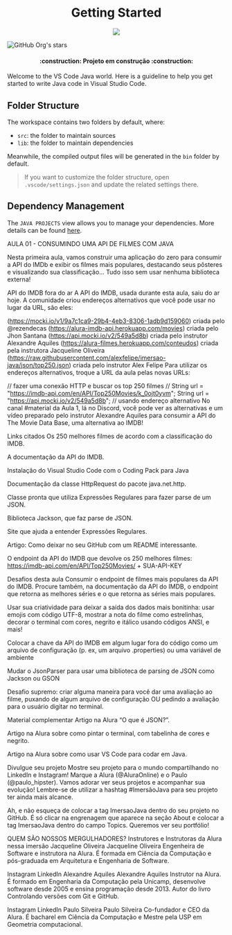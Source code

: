 <h1 align="center"> Getting Started </h1>

<p align="center">
<img src="http://img.shields.io/static/v1?label=STATUS&message=EM%20DESENVOLVIMENTO&color=GREEN&style=for-the-badge"/>
</p>

![GitHub Org's stars](https://img.shields.io/github/stars/camilafernanda?style=social)

<h4 align="center"> 
    :construction:  Projeto em construção  :construction:
</h4>

Welcome to the VS Code Java world. Here is a guideline to help you get started to write Java code in Visual Studio Code.

## Folder Structure

The workspace contains two folders by default, where:

- `src`: the folder to maintain sources
- `lib`: the folder to maintain dependencies

Meanwhile, the compiled output files will be generated in the `bin` folder by default.

> If you want to customize the folder structure, open `.vscode/settings.json` and update the related settings there.

## Dependency Management

The `JAVA PROJECTS` view allows you to manage your dependencies. More details can be found [here](https://github.com/microsoft/vscode-java-dependency#manage-dependencies).


AULA 01 - CONSUMINDO UMA API DE FILMES COM JAVA


Nesta primeira aula, vamos construir uma aplicação do zero para consumir a API do IMDb e exibir os filmes mais populares, destacando seus pôsteres e visualizando sua classificação...
Tudo isso sem usar nenhuma biblioteca externa!

API do IMDB fora do ar
A API do IMDB, usada durante esta aula, saiu do ar hoje. A comunidade criou endereços alternativos que você pode usar no lugar da URL, são eles:

(https://mocki.io/v1/9a7c1ca9-29b4-4eb3-8306-1adb9d159060) criada pelo @rezendecas
(https://alura-imdb-api.herokuapp.com/movies) criada pelo Jhon Santana
(https://api.mocki.io/v2/549a5d8b) criada pelo instrutor Alexandre Aquiles
(https://alura-filmes.herokuapp.com/conteudos) criada pela instrutora Jacqueline Oliveira
(https://raw.githubusercontent.com/alexfelipe/imersao-java/json/top250.json) criada pelo instrutor Alex Felipe
Para utilizar os endereços alternativos, troque a URL da aula pelas novas URLs:

// fazer uma conexão HTTP e buscar os top 250 filmes
// String url = "https://imdb-api.com/en/API/Top250Movies/k_0ojt0yvm";
String url = "https://api.mocki.io/v2/549a5d8b"; // usando endereço alternativo
No canal #material da Aula 1, lá no Discord, você pode ver as alternativas e um vídeo preparado pelo instrutor Alexandre Aquiles para consumir a API do
The Movie Data Base, uma alternativa ao IMDB!

Links citados
Os 250 melhores filmes de acordo com a classificação do IMDB.

A documentação da API do IMDB.

Instalação do Visual Studio Code com o Coding Pack para Java

Documentação da classe HttpRequest do pacote java.net.http.

Classe pronta que utiliza Expressões Regulares para fazer parse de um JSON.

Biblioteca Jackson, que faz parse de JSON.

Site que ajuda a entender Expressões Regulares.

Artigo: Como deixar no seu GitHub com um README interessante.

O endpoint da API do IMDB que devolve os 250 melhores filmes: https://imdb-api.com/en/API/Top250Movies/ + SUA-API-KEY

Desafios desta aula
Consumir o endpoint de filmes mais populares da API do IMDB. Procure também, na documentação da API do IMDB, o endpoint que retorna as melhores séries e o que retorna as séries mais populares.

Usar sua criatividade para deixar a saída dos dados mais bonitinha: usar emojis com código UTF-8, mostrar a nota do filme como estrelinhas, decorar o terminal com cores, negrito e itálico usando códigos ANSI, e mais!

Colocar a chave da API do IMDB em algum lugar fora do código como um arquivo de configuração (p. ex, um arquivo .properties) ou uma variável de ambiente

Mudar o JsonParser para usar uma biblioteca de parsing de JSON como Jackson ou GSON

Desafio supremo: criar alguma maneira para você dar uma avaliação ao filme, puxando de algum arquivo de configuração OU pedindo a avaliação para o usuário digitar no terminal.

Material complementar
Artigo na Alura “O que é JSON?”.

Artigo na Alura sobre como pintar o terminal, com tabelinha de cores e negrito.

Artigo na Alura sobre como usar VS Code para codar em Java.

Divulgue seu projeto
Mostre seu projeto para o mundo compartilhando no LinkedIn e Instagram! Marque a Alura (@AluraOnline) e o Paulo (@paulo_hipster).
Vamos adorar ver seus projetos e acompanhar sua evolução! Lembre-se de utilizar a hashtag #ImersãoJava para seu projeto ter ainda mais alcance.

Ah, e não esqueça de colocar a tag ImersaoJava dentro do seu projeto no GitHub. É só clicar na engrenagem que aparece na seção About e colocar a tag ImersaoJava dentro do campo Topics. Queremos ver seu portfólio!



QUEM SÃO NOSSOS MERGULHADORES?
Instrutores e Instrutoras da Alura nessa imersão
Jacqueline Oliveira
Jacqueline Oliveira
Engenheira de Software e instrutora na Alura. É formada em Ciência da Computação e pós-graduada em Arquitetura e Engenharia de Software.

Instagram
LinkedIn
Alexandre Aquiles
Alexandre Aquiles
Instrutor na Alura. É formado em Engenharia da Computação pela Unicamp, desenvolve software desde 2005 e ensina programação desde 2013. Autor do livro Controlando versões com Git e GitHub.

Instagram
LinkedIn
Paulo Silveira
Paulo Silveira
Co-fundador e CEO da Alura. É bacharel em Ciência da Computação e Mestre pela USP em Geometria computacional.

